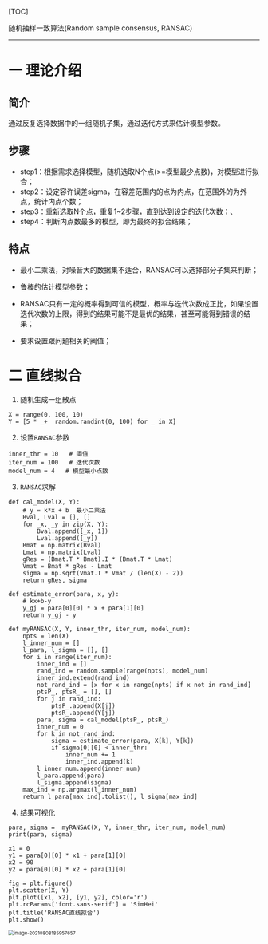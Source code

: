 [TOC] 

随机抽样一致算法(Random sample consensus, RANSAC)

***

# 一 理论介绍

## 简介	

通过反复选择数据中的一组随机子集，通过迭代方式来估计模型参数。

## 步骤

* step1：根据需求选择模型，随机选取N个点(>=模型最少点数)，对模型进行拟合；
* step2：设定容许误差sigma，在容差范围内的点为内点，在范围外的为外点，统计内点个数；
* step3：重新选取N个点，重复1~2步骤，直到达到设定的迭代次数；、
* step4：判断内点数最多的模型，即为最终的拟合结果；



## 特点

* 最小二乘法，对噪音大的数据集不适合，RANSAC可以选择部分子集来判断；

* 鲁棒的估计模型参数；
* RANSAC只有一定的概率得到可信的模型，概率与迭代次数成正比，如果设置迭代次数的上限，得到的结果可能不是最优的结果，甚至可能得到错误的结果；
* 要求设置跟问题相关的阀值；



# 二 直线拟合

1. 随机生成一组散点

```
X = range(0, 100, 10)
Y = [5 * _+  random.randint(0, 100) for _ in X]
```

2. 设置`RANSAC`参数

```
inner_thr = 10   # 阈值
iter_num = 100   # 迭代次数
model_num = 4   # 模型最小点数
```

3. `RANSAC`求解

```
def cal_model(X, Y):
    # y = k*x + b  最小二乘法
    Bval, Lval = [], []
    for _x, _y in zip(X, Y):
        Bval.append([_x, 1])
        Lval.append([_y])
    Bmat = np.matrix(Bval)
    Lmat = np.matrix(Lval)
    gRes = (Bmat.T * Bmat).I * (Bmat.T * Lmat)
    Vmat = Bmat * gRes - Lmat
    sigma = np.sqrt(Vmat.T * Vmat / (len(X) - 2))
    return gRes, sigma

def estimate_error(para, x, y):
    # kx+b-y
    y_gj = para[0][0] * x + para[1][0]
    return y_gj - y

def myRANSAC(X, Y, inner_thr, iter_num, model_num):
    npts = len(X)
    l_inner_num = []
    l_para, l_sigma = [], []
    for i in range(iter_num):
        inner_ind = []
        rand_ind = random.sample(range(npts), model_num)
        inner_ind.extend(rand_ind)
        not_rand_ind = [x for x in range(npts) if x not in rand_ind]
        ptsP_, ptsR_ = [], []
        for j in rand_ind:
            ptsP_.append(X[j])
            ptsR_.append(Y[j])
        para, sigma = cal_model(ptsP_, ptsR_)
        inner_num = 0
        for k in not_rand_ind:
            sigma = estimate_error(para, X[k], Y[k])
            if sigma[0][0] < inner_thr:
                inner_num += 1
                inner_ind.append(k)
        l_inner_num.append(inner_num)
        l_para.append(para)
        l_sigma.append(sigma)
    max_ind = np.argmax(l_inner_num)
    return l_para[max_ind].tolist(), l_sigma[max_ind]
```

4. 结果可视化

```
para, sigma =  myRANSAC(X, Y, inner_thr, iter_num, model_num)
print(para, sigma)

x1 = 0
y1 = para[0][0] * x1 + para[1][0]
x2 = 90
y2 = para[0][0] * x2 + para[1][0]

fig = plt.figure()
plt.scatter(X, Y)
plt.plot([x1, x2], [y1, y2], color='r')
plt.rcParams['font.sans-serif'] = 'SimHei'
plt.title('RANSAC直线拟合')
plt.show()
```

<img src="C:\Users\Voilencer\AppData\Roaming\Typora\typora-user-images\image-20210808185957657.png" alt="image-20210808185957657" style="zoom:67%;" />

